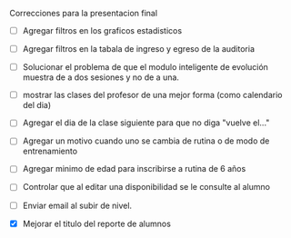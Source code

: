 Correcciones para la presentacion final
- [ ] Agregar filtros en los graficos estadisticos
- [ ] Agregar filtros en la tabala de ingreso y egreso de la auditoria
- [ ] Solucionar el problema de que el modulo inteligente de evolución muestra de a dos sesiones y no de a una.
- [ ] mostrar las clases del profesor de una mejor forma (como calendario del dia)
- [ ] Agregar el dia de la clase siguiente para que no diga "vuelve el..."
- [ ] Agregar un motivo cuando uno se cambia de rutina o de modo de entrenamiento
- [ ] Agregar minimo de edad para inscribirse a rutina de 6 años
- [ ] Controlar que al editar una disponibilidad se le consulte al alumno 
- [ ] Enviar email al subir de nivel.
- [x] Mejorar el titulo del reporte de alumnos

